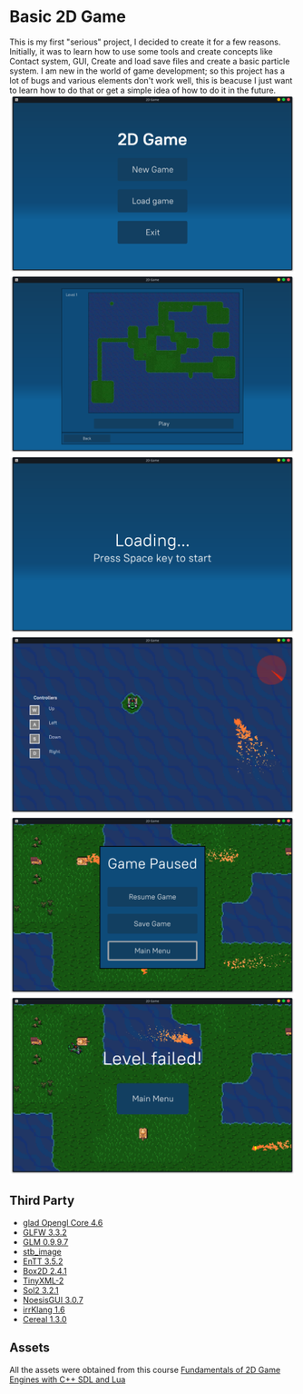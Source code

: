 # Basic 2D Game
This is my first "serious" project, I decided to create it for a few reasons. Initially, it was to learn how to use some tools and create concepts like Contact system, GUI, Create and load save files and create a basic particle system. I am new in the world of game development; so this project has a lot of bugs and various elements don't work well, this is beacuse I just want to learn how to do that or get a simple idea of how to do it in the future.
![Screenshot-1](screenshots/Screenshot_1.png)
![Screenshot-2](screenshots/Screenshot_2.png)
![Screenshot-3](screenshots/Screenshot_3.png)
![Screenshot-4](screenshots/Screenshot_4.png)
![Screenshot-5](screenshots/Screenshot_5.png)
![Screenshot-6](screenshots/Screenshot_6.png)

## Third Party
* [glad Opengl Core 4.6](https://glad.dav1d.de)
* [GLFW 3.3.2](https://www.glfw.org)
* [GLM 0.9.9.7](https://glm.g-truc.net/0.9.9/index.html)
* [stb_image](https://github.com/nothings/stb)
* [EnTT 3.5.2](https://github.com/skypjack/entt)
* [Box2D 2.4.1](https://box2d.org)
* [TinyXML-2](https://github.com/leethomason/tinyxml2)
* [Sol2 3.2.1](https://github.com/ThePhD/sol2)
* [NoesisGUI 3.0.7](https://www.noesisengine.com)
* [irrKlang 1.6](https://www.ambiera.com/irrklang/)
* [Cereal 1.3.0](https://github.com/USCiLab/cereal)

## Assets
All the assets were obtained from this course [Fundamentals of 2D Game Engines with C++ SDL and Lua](https://www.udemy.com/course/cpp-2d-game-engine/)